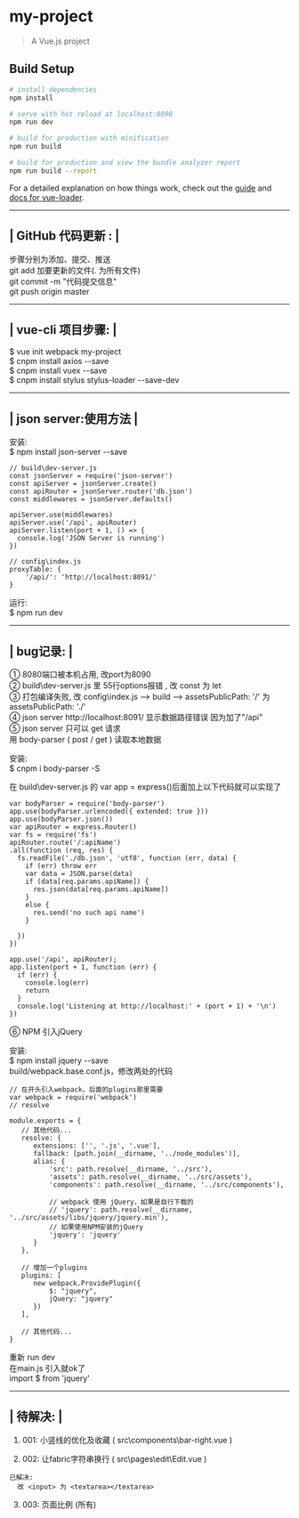 # my-project

> A Vue.js project

## Build Setup

``` bash
# install dependencies
npm install

# serve with hot reload at localhost:8090
npm run dev

# build for production with minification
npm run build

# build for production and view the bundle analyzer report
npm run build --report
```

For a detailed explanation on how things work, check out the [guide](http://vuejs-templates.github.io/webpack/) and [docs for vue-loader](http://vuejs.github.io/vue-loader).


 ---------------------
|  GitHub 代码更新 :  |
 ---------------------
   
步骤分别为添加、提交、推送     
git add 加要更新的文件(. 为所有文件)    
git commit -m "代码提交信息"    
git push origin master    


 ----------------------
|   vue-cli 项目步骤:  |  
 ----------------------
$ vue init webpack my-project  
$ cnpm install axios --save  
$ cnpm install vuex --save  
$ cnpm install stylus stylus-loader --save-dev  


 --------------------------
|   json server:使用方法   |
 --------------------------
安装:   
$ npm install json-server --save

```````````````````````````````````````````````````````````````````
// build\dev-server.js
const jsonServer = require('json-server')
const apiServer = jsonServer.create()
const apiRouter = jsonServer.router('db.json')
const middlewares = jsonServer.defaults()

apiServer.use(middlewares)
apiServer.use('/api', apiRouter)
apiServer.listen(port + 1, () => {
  console.log('JSON Server is running')
})

// config\index.js
proxyTable: {
    '/api/': 'http://localhost:8091/'
}
```````````````````````````````````````````````````````````````````
运行:   
$ npm run dev


 ------------
|  bug记录:  |
 ------------     
① 8080端口被本机占用, 改port为8090     
② build\dev-server.js 里 55行options报错 , 改 const 为 let     
③ 打包编译失败, 改 config\index.js --> build --> assetsPublicPath: '/' 为 assetsPublicPath: './'     
④ json server http://localhost:8091/ 显示数据路径错误 因为加了"/api"     
⑤ json server 只可以 get 请求      
  用 body-parser ( post / get ) 读取本地数据    

  安装:     
  $ cnpm i body-parser -S     

  在 build\dev-server.js 的 var app = express()后面加上以下代码就可以实现了
  ``````````````````````````````````````````````````````````````````````````
  var bodyParser = require('body-parser')
  app.use(bodyParser.urlencoded({ extended: true }))
  app.use(bodyParser.json())
  var apiRouter = express.Router()
  var fs = require('fs')
  apiRouter.route('/:apiName')
  .all(function (req, res) {
    fs.readFile('./db.json', 'utf8', function (err, data) {
      if (err) throw err
      var data = JSON.parse(data)
      if (data[req.params.apiName]) {
        res.json(data[req.params.apiName])
      }
      else {
        res.send('no such api name')
      }

    })
  })

  app.use('/api', apiRouter);
  app.listen(port + 1, function (err) {
    if (err) {
      console.log(err)
      return
    }
    console.log('Listening at http://localhost:' + (port + 1) + '\n')
  })
  ``````````````````````````````````````````````````````````````````````````    

⑥ NPM 引入jQuery   

  安装:   
  $ npm install jquery --save    
  build/webpack.base.conf.js，修改两处的代码     
  ```
  // 在开头引入webpack，后面的plugins那里需要
  var webpack = require('webpack')    
  // resolve

  module.exports = {
     // 其他代码...
     resolve: {
        extensions: ['', '.js', '.vue'],
        fallback: [path.join(__dirname, '../node_modules')],
        alias: {
            'src': path.resolve(__dirname, '../src'),
            'assets': path.resolve(__dirname, '../src/assets'),
            'components': path.resolve(__dirname, '../src/components'),

            // webpack 使用 jQuery，如果是自行下载的
            // 'jquery': path.resolve(__dirname, '../src/assets/libs/jquery/jquery.min'),
            // 如果使用NPM安装的jQuery
            'jquery': 'jquery' 
        }
     },

     // 增加一个plugins
     plugins: [
        new webpack.ProvidePlugin({
            $: "jquery",
            jQuery: "jquery"
        })
     ],

     // 其他代码...
  }
  ```  
  重新 run dev   
  在main.js 引入就ok了   
  import $ from 'jquery'     

 -----------
|  待解决:  |
 -----------     
  1. 001:  小竖线的优化及收藏 ( src\components\bar-right.vue )

  2. 002:  让fabric字符串换行 ( src\pages\edit\Edit.vue )
  ```
  已解决:   
    改 <input> 为 <textarea></textarea>  
  ```   

  3. 003:  页面比例 (所有)